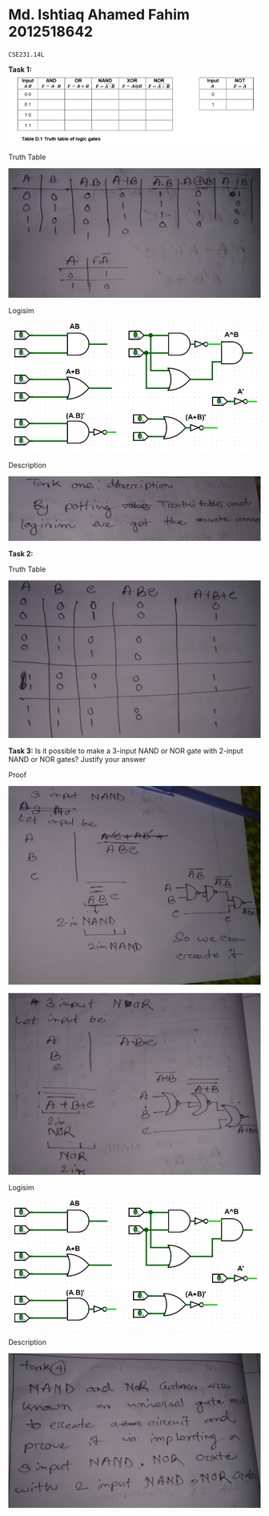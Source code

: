# **Md. Ishtiaq Ahamed Fahim 2012518642**
`CSE231.14L`

**Task 1:**
![Q1](https://github.com/IAFahim/CSE231/blob/master/Lab/Lab_1/Questions/Task_1.png)

Truth Table

![Task_1](https://github.com/IAFahim/CSE231/blob/master/Lab/Lab_1/Task_1/Task_1_Truth_Table.jpg)

Logisim

![Task_1](https://github.com/IAFahim/CSE231/blob/master/Lab/Lab_1/Task_1/Task_1_Logisim.jpg)

Description

![Task_1](https://github.com/IAFahim/CSE231/blob/master/Lab/Lab_1/Task_1/Task_1_Description.jpg)


**Task 2:**

Truth Table

![Task_2](https://github.com/IAFahim/CSE231/blob/master/Lab/Lab_1/Task_2/Task_2.jpg)


**Task 3:**
Is it possible to make a 3-input NAND or NOR gate with 2-input NAND or NOR gates? Justify your answer

Proof

![Task_3](https://github.com/IAFahim/CSE231/blob/master/Lab/Lab_1/Task_3/Proof_1.jpg)

![Task_3](https://github.com/IAFahim/CSE231/blob/master/Lab/Lab_1/Task_3/Proof_2.jpg)

Logisim

![Task_3](https://github.com/IAFahim/CSE231/blob/master/Lab/Lab_1/Task_3/Logisim.png)

Description

![Task_3](https://github.com/IAFahim/CSE231/blob/master/Lab/Lab_1/Task_3/Description.jpg)
